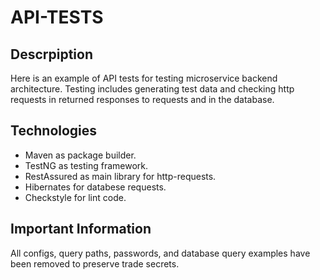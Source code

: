 # API-TESTS
## Descrpiption
Here is an example of API tests for testing microservice backend architecture. Testing includes generating test data and checking http requests in returned responses to requests and in the database.
## Technologies
- Maven as package builder.
- TestNG as testing framework.
- RestAssured as main library for http-requests.
- Hibernates for databese requests.
- Checkstyle for lint code.
## Important Information
All configs, query paths, passwords, and database query examples have been removed to preserve trade secrets.
